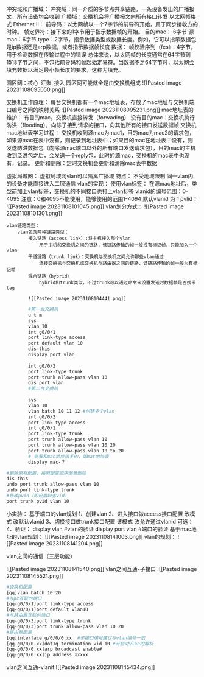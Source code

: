 冲突域和广播域：
	冲突域：同一介质的多节点共享链路，一条设备发出的广播报文，所有设备均会收到
	广播域：交换机会将广播报文向所有接口转发
以太网帧格式
	Ethernet II：
		前导码：以太网帧以一个7字节的前导码开始，用于同步接收方的时钟。
		帧定界符：接下来的1字节用于指示数据帧的开始。
		目的mac： 6字节
		源mac：6字节
		type：2字节，指示数据类型或数据长度。例如，它可以指示数据包是ip数据还是arp数据，或者指示数据帧长度
		数据：
		帧校验序列（fcs）：4字节，用于检测数据在传输过程中的错误
	总体来说，以太网帧的长度通常在64字节到1518字节之间，不包括前导码和帧起始定界符。当数据不足64字节时，以太网会填充数据以满足最小帧长度的要求，这称为填充。

园区网：核心-汇聚-接入
园区网可能就全是由交换机组成
![[Pasted image 20231108095050.png]]

交换机工作原理：
	每台交换机都有一个mac地址表，存放了mac地址与交换机端口编号之间的映射关系
	![[Pasted image 20231108095231.png]]
	mac地址表的维护：
		有目的mac，交换机直接转发（forwading）
		没有目的mac：交换机执行防洪（flooding），向除了接到请求的接口，向其他所有的接口发送数据帧
	交换机mac地址表学习过程：
	交换机收到源mac为mac1，目的mac为mac2的请求包，如果源mac在表中没有，则记录到地址表中；如果目的mac在地址表中没有，则发送防洪数据包（向除源mac端口以外的所有端口发送请求包），目的mac的主机收到泛洪包之后，会发送一个reply包，此时的源mac，交换机的mac表中也没有，记录。
	更新和删除：定时交换机会更新和清除mac表中数据


虚拟局域网：
	虚拟局域网vlan可以隔离广播域
	特点：
		不受地域限制
		同一vlan内的设备才能直接进入二层通信
	vlan的实现：
		使用vlan标签：
			在源mac地址后，类型前加上vlan标签，交换机的不同接口也打上vlan标签
			vlanid的编号范围：0-4095 
			注意：0和4095不能使用，能够使用的范围1-4094
					默认vlanid 为 1 
			pvlid：
			![[Pasted image 20231108101045.png]]
		vlan划分方式：
		![[Pasted image 20231108101301.png]]

	vlan链路类型：
		vlan包含两种链路类型：
			接入链路（access link）:将主机接入那个vlan
				用于主机和交换机之间的链路，该链路传输的帧一般没有标记帧，只能加入一个vlan
			干道链路（trunk link）：交换机与交换机之间允许那些vlan通过
				连接交换机与交换机或交换机与路由器之间的链路，该链路传输的帧一般为有标记帧
			混合链路（hybrid）
				hybrid和trunk类似，不过trunk可以通过命令来设置发送时数据帧是否携带tag
			
			![[Pasted image 20231108104441.png]]

```bash
		#第一台交换机
		u t m
		sys
		vlan 10
		int g0/0/1
		port link-type access
		port default vlan 10
		dis this
		display port vlan
		
		int g0/0/2
		port link-type trunk
		port trunk allow-pass vlan 10
		dis port vlan
		#第二台交换机
		
		sys 
		vlan 10
		vlan batch 10 11 12 #创建多个vlan
		int g0/0/2
		port link-type access
		int g0/0/1
		port link-type trunk
		port trunk allow-pass vlan 10
		port trunk allow-pass vlan 10 20
		port trunk allow-pass vlan 10 to 20
		# 查看和mac地址相关的，如mac地址表
		display mac-？
```
```bash
#删除原有配置，按照配置顺序倒着删除
dis this
undo port trunk allow-pass vlan 10
undo port link-type trunk
#修改pvid（即设置缺省vid）
port trunk pvid vlan 10
```
小实验：
	基于端口的vlan规划
		1、创建vlan
		2、进入接口做access接口配置
				改模式 改默认vlanid
		3、切换接口做trunk接口配置
				该模式 改允许通过vlanid
				可选：
		4、验证：
		display vlan #vlan的验证
		display port vlan #端口的验证
	基于mac地址的vlan规划：
		![[Pasted image 20231108141003.png]]
vlan的规划：
![[Pasted image 20231108141204.png]]




vlan之间的通信（三层功能）

![[Pasted image 20231108141540.png]]
vlan之间互通-子接口
![[Pasted image 20231108145521.png]]
```bash
#交换机配置
[qq]vlan batch 10 20
#与pc互联的端口
[qq-g0/0/1]port link-type access
[qq-g0/0/1]port default vlan10
#与路由器互联的端口
[qq-g0/0/3]port link-type trunk
[qq-g0/0/3]port trunk allow-pass vlan 10 20
#路由器配置
[qq]interface g/0/0/0.xx  #子接口编号建议与vlan编号一致
[qq-g0/0/0.xx]dot1q termination vid 10 #开启对vlan的解析
[qq-g0/0/0.xx]arp broadcast enable#
[qq-g0/0/0.xx]ip address xxxxx
```
vlan之间互通-vlanif
![[Pasted image 20231108145434.png]]
